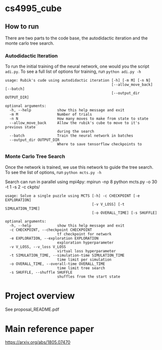 # cs4995_cube

## How to run
There are two parts to the code base, the autodidactic iteration and the monte carlo tree search.

### Autodidactic Iteration
To run the initial training of the neural network, one would you the script `adi.py`. To see a full list of options for training, run `python adi.py -h`

```
usage: Rubik's cude using autodidactic iteration [-h] [-m M] [-n N]
                                                 [--allow_move_back] [--batch]
                                                 [--output_dir OUTPUT_DIR]

optional arguments:
  -h, --help            show this help message and exit
  -m M                  Number of trials
  -n N                  How many moves to make from state to state
  --allow_move_back     Allow the rubik's cube to move to it's previous state
                        during the search
  --batch               Train the neural network in batches
  --output_dir OUTPUT_DIR
                        Where to save tensorflow checkpoints to

```

### Monte Carlo Tree Search
Once the network is trained, we use this network to guide the tree search. To see the list of options, run `python mcts.py -h`

Search can run in parallel using mpi4py: mpirun -np 8 python mcts.py -o 30 -t 1 -s 2 -c ckpts/

```
usage: Solve a single puzzle using MCTS [-h] -c CHECKPOINT [-e EXPLORATION]
                                        [-v V_LOSS] [-t SIMULATION_TIME]
                                        [-o OVERALL_TIME] [-s SHUFFLE]

optional arguments:
  -h, --help            show this help message and exit
  -c CHECKPOINT, --checkpoint CHECKPOINT
                        tf checkpoint for network
  -e EXPLORATION, --exploration EXPLORATION
                        exploration hyperparameter
  -v V_LOSS, --v_loss V_LOSS
                        virtual loss hyperparameter
  -t SIMULATION_TIME, --simulation-time SIMULATION_TIME
                        time limit per simulation
  -o OVERALL_TIME, --overall-time OVERALL_TIME
                        time limit tree search
  -s SHUFFLE, --shuffle SHUFFLE
                        shuffles from the start state
```

# Project overview

See proposal_README.pdf

# Main reference paper

https://arxiv.org/abs/1805.07470

